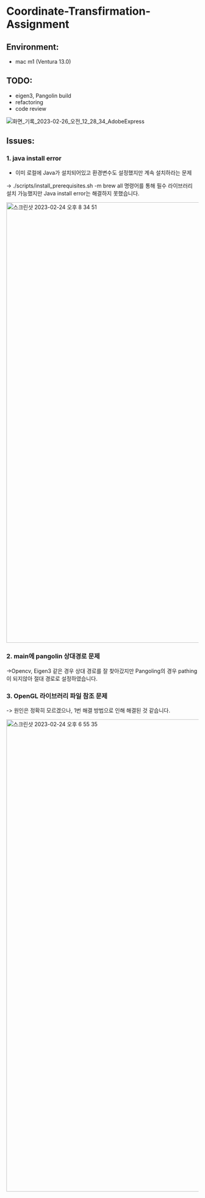 # Coordinate-Transfirmation-Assignment

## Environment:
- mac m1 (Ventura 13.0)


## TODO:
- eigen3, Pangolin build
- refactoring
- code review

![화면_기록_2023-02-26_오전_12_28_34_AdobeExpress](https://user-images.githubusercontent.com/79200729/221390820-0dd43109-f680-4383-ab7c-7b12fbaa0f2a.gif)


## Issues:

### 1. java install error

- 이미 로컬에 Java가 설치되어있고 환경변수도 설정했지만 계속 설치하라는 문제

-> ./scripts/install_prerequisites.sh -m brew all 명령어를 통해 필수 라이브러리 설치 가능했지만 Java install error는 해결하지 못했습니다.


<img width="1150" alt="스크린샷 2023-02-24 오후 8 34 51" src="https://user-images.githubusercontent.com/79200729/221390895-3fe5ae4e-81c9-4fc8-8609-b7524dc76cf2.png">

   
### 2. main에 pangolin 상대경로 문제

->Opencv, Eigen3 같은 경우 상대 경로를 잘 찾아갔지만 Pangoling의 경우 pathing이 되지않아 절대 경로로 설정하였습니다.

### 3. OpenGL 라이브러리 파일 참조 문제

-> 원인은 정확히 모르겠으나, 1번 해결 방법으로 인해 해결된 것 같습니다.

<img width="1233" alt="스크린샷 2023-02-24 오후 6 55 35" src="https://user-images.githubusercontent.com/79200729/221391143-ca6da66d-280f-4a81-a61a-c46a82325625.png">
